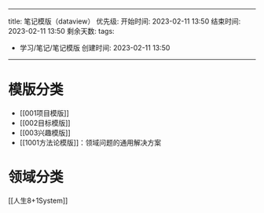 
---
title: 笔记模版（dataview）
优先级: 
开始时间: 2023-02-11 13:50
结束时间: 2023-02-11 13:50
剩余天数: 
tags: 
- 学习/笔记/笔记模版
创建时间: 2023-02-11 13:50
---

# 模版分类
- [[001项目模版]]
- [[002目标模版]]
- [[003兴趣模版]]
- [[1001方法论模版]]：领域问题的通用解决方案

# 领域分类
[[人生8+1System]]